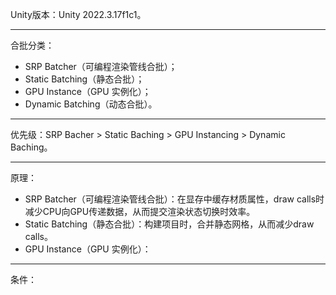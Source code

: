 Unity版本：Unity 2022.3.17f1c1。
***
合批分类：
- SRP Batcher（可编程渲染管线合批）；
- Static Batching（静态合批）；
- GPU Instance（GPU 实例化）；
- Dynamic Batching（动态合批）。
***
优先级：SRP Bacher > Static Baching > GPU Instancing > Dynamic Baching。
***
原理：
- SRP Batcher（可编程渲染管线合批）：在显存中缓存材质属性，draw calls时减少CPU向GPU传递数据，从而提交渲染状态切换时效率。
- Static Batching（静态合批）：构建项目时，合并静态网格，从而减少draw calls。
- GPU Instance（GPU 实例化）：
***
条件：
